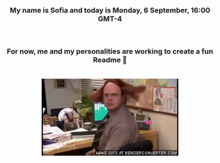 


<div align="center">
<h3 >My name is Sofia and today is Monday, 6 September, 16:00 GMT-4</h3><br>
<h3 >For now, me and my personalities are working to create a fun Readme 👋
</h3><br>
<img src='img/dwight.gif' alt='working...'/>
</div>

